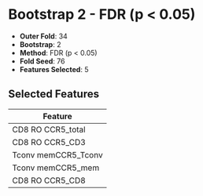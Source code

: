 # Bootstrap 2 - FDR (p < 0.05)

- **Outer Fold**: 34
- **Bootstrap**: 2
- **Method**: FDR (p < 0.05)
- **Fold Seed**: 76
- **Features Selected**: 5

## Selected Features

| Feature |
|---------|
| CD8 RO CCR5_total |
| CD8 RO CCR5_CD3 |
| Tconv memCCR5_Tconv |
| Tconv memCCR5_mem |
| CD8 RO CCR5_CD8 |
